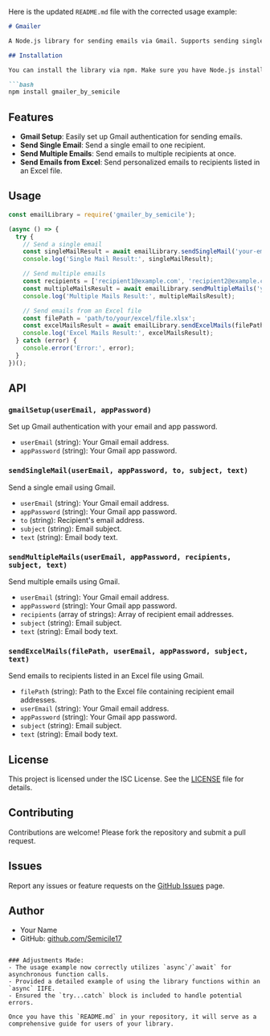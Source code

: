 Here is the updated `README.md` file with the corrected usage example:

```markdown
# Gmailer

A Node.js library for sending emails via Gmail. Supports sending single emails, multiple emails, and emails from Excel sheets.

## Installation

You can install the library via npm. Make sure you have Node.js installed.

```bash
npm install gmailer_by_semicile
```

## Features

- **Gmail Setup**: Easily set up Gmail authentication for sending emails.
- **Send Single Email**: Send a single email to one recipient.
- **Send Multiple Emails**: Send emails to multiple recipients at once.
- **Send Emails from Excel**: Send personalized emails to recipients listed in an Excel file.

## Usage

```javascript
const emailLibrary = require('gmailer_by_semicile');

(async () => {
  try {
    // Send a single email
    const singleMailResult = await emailLibrary.sendSingleMail('your-email@gmail.com', 'your-app-password', 'recipient@example.com', 'Test Subject', 'Test Body');
    console.log('Single Mail Result:', singleMailResult);

    // Send multiple emails
    const recipients = ['recipient1@example.com', 'recipient2@example.com'];
    const multipleMailsResult = await emailLibrary.sendMultipleMails('your-email@gmail.com', 'your-app-password', recipients, 'Test Subject', 'Test Body');
    console.log('Multiple Mails Result:', multipleMailsResult);

    // Send emails from an Excel file
    const filePath = 'path/to/your/excel/file.xlsx';
    const excelMailsResult = await emailLibrary.sendExcelMails(filePath, 'your-email@gmail.com', 'your-app-password', 'Test Subject', 'Test Body');
    console.log('Excel Mails Result:', excelMailsResult);
  } catch (error) {
    console.error('Error:', error);
  }
})();
```

## API

### `gmailSetup(userEmail, appPassword)`

Set up Gmail authentication with your email and app password.

- `userEmail` (string): Your Gmail email address.
- `appPassword` (string): Your Gmail app password.

### `sendSingleMail(userEmail, appPassword, to, subject, text)`

Send a single email using Gmail.

- `userEmail` (string): Your Gmail email address.
- `appPassword` (string): Your Gmail app password.
- `to` (string): Recipient's email address.
- `subject` (string): Email subject.
- `text` (string): Email body text.

### `sendMultipleMails(userEmail, appPassword, recipients, subject, text)`

Send multiple emails using Gmail.

- `userEmail` (string): Your Gmail email address.
- `appPassword` (string): Your Gmail app password.
- `recipients` (array of strings): Array of recipient email addresses.
- `subject` (string): Email subject.
- `text` (string): Email body text.

### `sendExcelMails(filePath, userEmail, appPassword, subject, text)`

Send emails to recipients listed in an Excel file using Gmail.

- `filePath` (string): Path to the Excel file containing recipient email addresses.
- `userEmail` (string): Your Gmail email address.
- `appPassword` (string): Your Gmail app password.
- `subject` (string): Email subject.
- `text` (string): Email body text.

## License

This project is licensed under the ISC License. See the [LICENSE](LICENSE) file for details.

## Contributing

Contributions are welcome! Please fork the repository and submit a pull request.

## Issues

Report any issues or feature requests on the [GitHub Issues](https://github.com/Semicile17/Gmailer/issues) page.

## Author

- Your Name
- GitHub: [github.com/Semicile17](https://github.com/Semicile17)
```

### Adjustments Made:
- The usage example now correctly utilizes `async`/`await` for asynchronous function calls.
- Provided a detailed example of using the library functions within an `async` IIFE.
- Ensured the `try...catch` block is included to handle potential errors.

Once you have this `README.md` in your repository, it will serve as a comprehensive guide for users of your library.